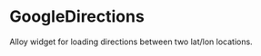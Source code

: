 GoogleDirections
================

Alloy widget for loading directions between two lat/lon locations.
